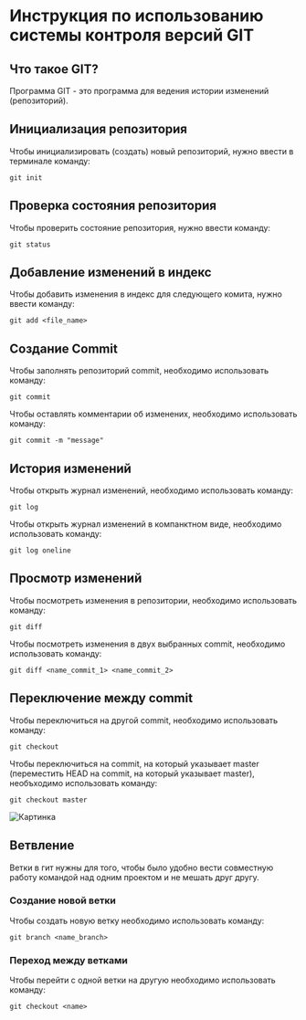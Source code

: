 # **Инструкция по использованию системы контроля версий GIT**

## Что такое GIT?

Программа GIT - это программа для ведения истории изменений (репозиторий).

## Инициализация репозитория

Чтобы инициализировать (создать) новый репозиторий, нужно ввести в терминале команду:

    git init

## Проверка состояния репозитория

Чтобы проверить состояние репозитория, нужно ввести команду:

    git status

## Добавление изменений в индекс

Чтобы добавить изменения в индекс для следующего комита, нужно ввести команду:

    git add <file_name>

## Создание Commit

Чтобы заполнять репозиторий commit, необходимо использовать команду:

    git commit

Чтобы оставлять комментарии об изменених, необходимо использовать команду:

    git commit -m "message"

## История изменений

Чтобы открыть журнал изменений, необходимо использовать команду:

    git log

Чтобы открыть журнал изменений в компанктном виде, необходимо использовать команду:

    git log oneline

## Просмотр изменений

Чтобы посмотреть изменения в репозитории, необходимо использовать команду:

    git diff

Чтобы посмотреть изменения в двух выбранных commit, необходимо использовать команду:

    git diff <name_commit_1> <name_commit_2>

## Переключение между commit

Чтобы переключиться на другой commit, необходимо использовать команду:

    git checkout

Чтобы переключиться на commit, на который указывает master (переместить HEAD на commit, на который указывает master), необъходимо использовать команду:

    git checkout master

![Картинка](IMG_0179.JPG)

## Ветвление

Ветки в гит нужны для того, чтобы было удобно вести совместную работу командой над одним проектом и не мешать друг другу.

### Создание новой ветки

Чтобы создать новую ветку необходимо использовать команду:

    git branch <name_branch>

### Переход между ветками

Чтобы перейти с одной ветки на другую необходимо использовать команду:

    git checkout <name>

